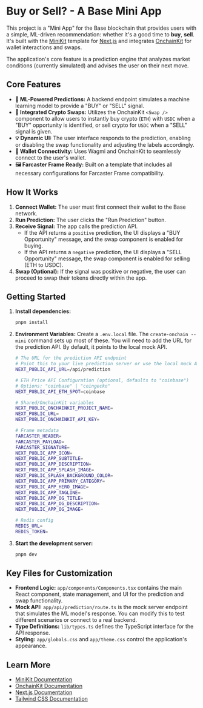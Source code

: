 # Buy or Sell? - A Base Mini App

This project is a "Mini App" for the Base blockchain that provides users with a simple, ML-driven recommendation: whether it's a good time to **buy**, **sell**. It's built with the [MiniKit](https://docs.base.org/builderkits/minikit/overview) template for [Next.js](https://nextjs.org) and integrates [OnchainKit](https://www.base.org/builders/onchainkit) for wallet interactions and swaps.

The application's core feature is a prediction engine that analyzes market conditions (currently simulated) and advises the user on their next move.

## Core Features

-   **🧠 ML-Powered Predictions:** A backend endpoint simulates a machine learning model to provide a "BUY" or "SELL" signal.
-   **🔄 Integrated Crypto Swaps:** Utilizes the OnchainKit `<Swap />` component to allow users to instantly buy crypto (`ETH`) with `USDC` when a "BUY" opportunity is identified, or sell crypto for `USDC` when a "SELL" signal is given.
-   **💡 Dynamic UI:** The user interface responds to the prediction, enabling or disabling the swap functionality and adjusting the labels accordingly.
-   **🔗 Wallet Connectivity:** Uses Wagmi and OnchainKit to seamlessly connect to the user's wallet.
-   **🖼️ Farcaster Frame Ready:** Built on a template that includes all necessary configurations for Farcaster Frame compatibility.

## How It Works

1.  **Connect Wallet:** The user must first connect their wallet to the Base network.
2.  **Run Prediction:** The user clicks the "Run Prediction" button.
3.  **Receive Signal:** The app calls the prediction API.
    -   If the API returns a `positive` prediction, the UI displays a "BUY Opportunity" message, and the swap component is enabled for buying.
    -   If the API returns a `negative` prediction, the UI displays a "SELL Opportunity" message, the swap component is enabled for selling (ETH to USDC).
4.  **Swap (Optional):** If the signal was positive or negative, the user can proceed to swap their tokens directly within the app.

## Getting Started

1.  **Install dependencies:**
    ```bash
    pnpm install
    ```

2.  **Environment Variables:**
    Create a `.env.local` file. The `create-onchain --mini` command sets up most of these. You will need to add the URL for the prediction API. By default, it points to the local mock API.

    ```bash
    # The URL for the prediction API endpoint
    # Point this to your live prediction server or use the local mock API.
    NEXT_PUBLIC_API_URL=/api/prediction

    # ETH Price API Configuration (optional, defaults to "coinbase")
    # Options: "coinbase" | "coingecko"
    NEXT_PUBLIC_API_ETH_SPOT=coinbase

    # Shared/OnchainKit variables
    NEXT_PUBLIC_ONCHAINKIT_PROJECT_NAME=
    NEXT_PUBLIC_URL=
    NEXT_PUBLIC_ONCHAINKIT_API_KEY=

    # Frame metadata
    FARCASTER_HEADER=
    FARCASTER_PAYLOAD=
    FARCASTER_SIGNATURE=
    NEXT_PUBLIC_APP_ICON=
    NEXT_PUBLIC_APP_SUBTITLE=
    NEXT_PUBLIC_APP_DESCRIPTION=
    NEXT_PUBLIC_APP_SPLASH_IMAGE=
    NEXT_PUBLIC_SPLASH_BACKGROUND_COLOR=
    NEXT_PUBLIC_APP_PRIMARY_CATEGORY=
    NEXT_PUBLIC_APP_HERO_IMAGE=
    NEXT_PUBLIC_APP_TAGLINE=
    NEXT_PUBLIC_APP_OG_TITLE=
    NEXT_PUBLIC_APP_OG_DESCRIPTION=
    NEXT_PUBLIC_APP_OG_IMAGE=

    # Redis config
    REDIS_URL=
    REDIS_TOKEN=
    ```

3.  **Start the development server:**
    ```bash
    pnpm dev
    ```

## Key Files for Customization

-   **Frontend Logic:** `app/components/Components.tsx` contains the main React component, state management, and UI for the prediction and swap functionality.
-   **Mock API:** `app/api/prediction/route.ts` is the mock server endpoint that simulates the ML model's response. You can modify this to test different scenarios or connect to a real backend.
-   **Type Definitions:** `lib/types.ts` defines the TypeScript interface for the API response.
-   **Styling:** `app/globals.css` and `app/theme.css` control the application's appearance.

## Learn More

-   [MiniKit Documentation](https://docs.base.org/builderkits/minikit/overview)
-   [OnchainKit Documentation](https://docs.base.org/builderkits/onchainkit/getting-started)
-   [Next.js Documentation](https://nextjs.org/docs)
-   [Tailwind CSS Documentation](https://tailwindcss.com/docs)